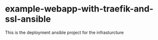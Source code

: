 # example-webapp-with-traefik-and-ssl-ansible
This is the deployment ansible project for the infrasturcture
